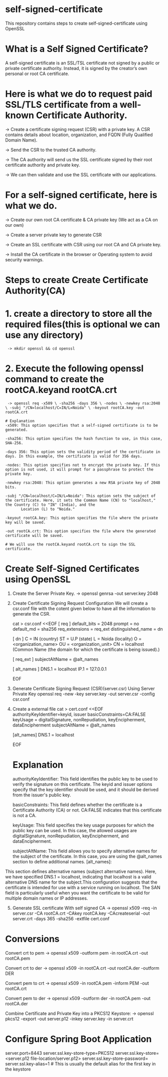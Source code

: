 # self-signed-certificate
This repository contains steps to create self-signed-certificate using OpenSSL

# What is a Self Signed Certificate?
A self-signed certificate is an SSL/TSL certificate not signed by a public or private certificate authority. Instead, 
it is signed by the creator’s own personal or root CA certificate.

# Here is what we do to request paid SSL/TLS certificate from a well-known Certificate Authority.
 -> Create a certificate signing request (CSR) with a private key. A CSR contains details about location, organization, and FQDN (Fully Qualified Domain Name).

 -> Send the CSR to the trusted CA authority.

 -> The CA authority will send us the SSL certificate signed by their root certificate authority and private key.

 -> We can then validate and use the SSL certificate with our applications.

# For a self-signed certificate, here is what we do.
 ->  Create our own root CA certificate & CA private key (We act as a CA on our own)
  
 -> Create a server private key to generate CSR
  
 -> Create an SSL certificate with CSR using our root CA and CA private key.
  
 -> Install the CA certificate in the browser or Operating system to avoid security warnings.

  # Steps to create Create Certificate Authority(CA)
  # 1. create a directory to store all the required files(this is optional we can use any directory)
     -> mkdir openssl && cd openssl
  # 2. Execute the following openssl command to create the rootCA.keyand rootCA.crt
     -> openssl req -x509 \ -sha256 -days 356 \ -nodes \ -newkey rsa:2048 \ -subj "/CN=localhost/C=IN/L=Noida" \ -keyout rootCA.key -out rootCA.crt
     
    # Explanation
    -x509: This option specifies that a self-signed certificate is to be generated.

    -sha256: This option specifies the hash function to use, in this case, SHA-256.

    -days 356: This option sets the validity period of the certificate in days. In this example, the certificate is valid for 356 days.

    -nodes: This option specifies not to encrypt the private key. If this option is not used, it will prompt for a passphrase to protect the private key.

    -newkey rsa:2048: This option generates a new RSA private key of 2048 bits.

    -subj "/CN=localhost/C=IN/L=Noida": This option sets the subject of the certificate. Here, it sets the Common Name (CN) to "localhost," the Country (C) to "IN" (India), and the       
           Location (L) to "Noida."

    -keyout rootCA.key: This option specifies the file where the private key will be saved.

    -out rootCA.crt: This option specifies the file where the generated certificate will be saved.

    # We will use the rootCA.keyand rootCA.crt to sign the SSL certificate.

  # Create Self-Signed Certificates using OpenSSL
  1. Create the Server Private Key.
     -> openssl genrsa -out server.key 2048
    
  2. Create Certificate Signing Request Configuration
     We will create a csr.conf file with the cotent given below to have all the information to generate the CSR.
     
     cat > csr.conf <<EOF 
     [ req ] 
      default_bits = 2048 
      prompt = no 
      default_md = sha256 
      req_extensions = req_ext 
      distinguished_name = dn 

      [ dn ] 
      C = IN (country)
      ST = U.P (state)
      L = Noida (locality)
      O = <organization_name> 
      OU = <organization_unit> 
      CN = localhost (Common Name (the domain for which the certificate is being issued).)

      [ req_ext ] 
      subjectAltName = @alt_names 

      [ alt_names ] 
      DNS.1 = localhost
      IP.1 = 127.0.0.1

      EOF

  3. Generate Certificate Signing Request (CSR)(server.csr) Using Server Private Key
        openssl req -new -key server.key -out server.csr -config csr.conf
  
  4. Create a external file
      cat > cert.conf <<EOF
      authorityKeyIdentifier=keyid, issuer 
      basicConstraints=CA:FALSE 
      keyUsage = digitalSignature, nonRepudiation, keyEncipherment, dataEncipherment 
      subjectAltName = @alt_names 

      [alt_names] 
      DNS.1 = localhost 

      EOF

     # Explanation

     authorityKeyIdentifier:
     This field identifies the public key to be used to verify the signature on this certificate. The keyid and issuer options specify that the key identifier          should be used,         and it should be derived from the issuer's public key.

     basicConstraints:
     This field defines whether the certificate is a Certificate Authority (CA) or not. CA:FALSE indicates that this certificate is not a CA.

     keyUsage:
     This field specifies the key usage purposes for which the public key can be used. In this case, the allowed usages are digitalSignature, nonRepudiation, keyEncipherment, and              dataEncipherment.

     subjectAltName:
     This field allows you to specify alternative names for the subject of the certificate. In this case, you are using the @alt_names section to define additional names.
     [alt_names]:

  This section defines alternative names (subject alternative names). Here, we have specified DNS.1 = localhost, indicating that localhost is a valid alternative DNS name for the           subject.This configuration suggests that the certificate is intended for use with a service running on localhost. The SAN field is particularly useful when you want the certificate to    be valid for multiple domain names or IP addresses.



5. Generate SSL certificate With self signed CA
   -> openssl x509 -req -in server.csr -CA rootCA.crt -CAkey rootCA.key -CAcreateserial -out server.crt -days 365 -sha256 -extfile cert.conf

# Conversions 
Convert crt to pem
  -> openssl x509 -outform pem -in rootCA.crt -out rootCA.pem

Convert crt to der
  -> openssl x509 -in rootCA.crt -out rootCA.der -outform DER
  
Convert pem to crt
  -> openssl x509 -in rootCA.pem -inform PEM -out rootCA.crt
  
Convert pem to der
  -> openssl x509 -outform der -in rootCA.pem -out rootCA.der
   
Combine Certificate and Private Key into a PKCS12 Keystore:
  -> openssl pkcs12 -export -out server.p12 -inkey server.key -in server.crt

# Configure Spring Boot Application
  server.port=8443
  server.ssl.key-store-type=PKCS12
  server.ssl.key-store= <server.p12 file-location/server.p12>
  server.ssl.key-store-password= <your-export-password>
  server.ssl.key-alias=1  # This is usually the default alias for the first key in the keystore



